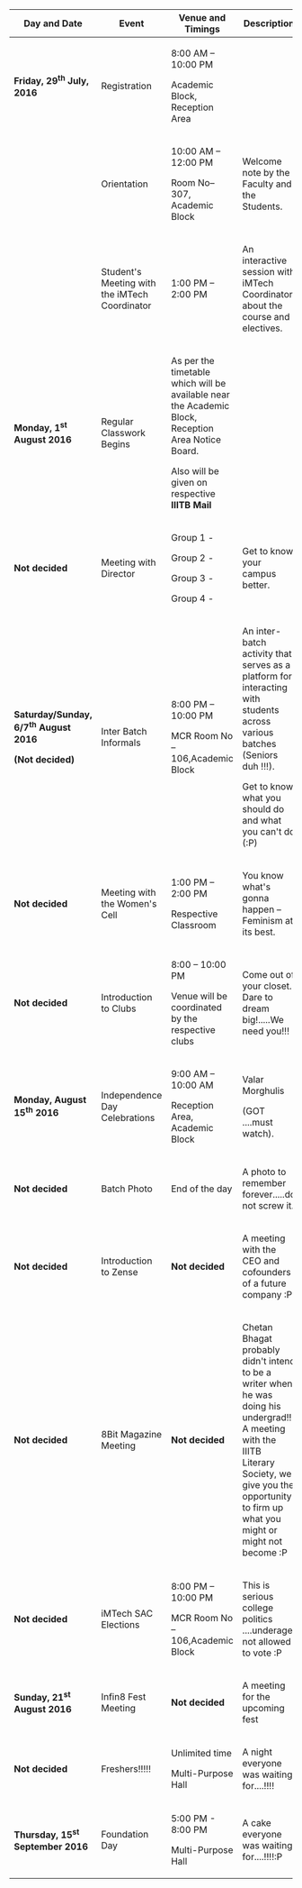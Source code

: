 <table class="table">
<colgroup>
<col width="25%" />
<col width="25%" />
<col width="25%" />
<col width="25%" />
</colgroup>
<thead>
<tr class="header">
<th><strong>Day and Date</strong></th>
<th><strong>Event</strong></th>
<th><strong>Venue and Timings</strong></th>
<th><strong>Description</strong></th>
</tr>
</thead>
<tbody>
<tr class="odd">
<td><p><strong>Friday, 29</strong><sup><strong>th</strong></sup> <strong>July, 2016</strong></p></td>
<td><p>Registration</p></td>
<td><p>8:00 AM – 10:00 PM</p>
<p>Academic Block, Reception Area</p></td>
<td></td>
</tr>
<tr class="even">
<td></td>
<td><p>Orientation</p></td>
<td><p>10:00 AM – 12:00 PM</p>
<p>Room No– 307, Academic Block</p></td>
<td><p>Welcome note by the Faculty and the Students.</p></td>
</tr>
<tr class="odd">
<td></td>
<td><p>Student's Meeting with the iMTech Coordinator</p></td>
<td><p>1:00 PM – 2:00 PM</p></td>
<td><p>An interactive session with iMTech Coordinator about the course and electives.</p></td>
</tr>
<tr class="even">
<td><p><strong>Monday, 1</strong><sup><strong>st</strong></sup> <strong>August 2016</strong></p></td>
<td><p>Regular Classwork Begins</p></td>
<td><p>As per the timetable which will be available near the Academic Block, Reception Area Notice Board.</p>
<p>Also will be given on respective <strong>IIITB Mail</strong></p></td>
<td></td>
</tr>
<tr class="odd">
<td><p><strong>Not decided</strong></p></td>
<td><p>Meeting with Director</p></td>
<td><p>Group 1 -</p>
<p>Group 2 -</p>
<p>Group 3 -</p>
<p>Group 4 -</p></td>
<td><p>Get to know your campus better.</p></td>
</tr>
<tr class="even">
<td><p><strong>Saturday/Sunday, 6/7</strong><sup><strong>th</strong></sup> <strong>August 2016</strong></p>
<p><strong>(Not decided)</strong></p></td>
<td><p>Inter Batch Informals</p></td>
<td><p>8:00 PM – 10:00 PM</p>
<p>MCR Room No – 106,Academic Block</p></td>
<td><p>An inter-batch activity that serves as a platform for interacting with students across various batches (Seniors duh !!!).</p>
<p>Get to know what you should do and what you can't do (:P)</p></td>
</tr>
<tr class="odd">
<td><p><strong>Not decided</strong></p></td>
<td><p>Meeting with the Women's Cell</p></td>
<td><p>1:00 PM – 2:00 PM</p>
<p>Respective Classroom</p></td>
<td><p>You know what's gonna happen – Feminism at its best.</p></td>
</tr>
<tr class="even">
<td><p><strong>Not decided</strong></p></td>
<td><p>Introduction to Clubs</p></td>
<td><p>8:00 – 10:00 PM</p>
<p>Venue will be coordinated by the respective clubs</p></td>
<td><p>Come out of your closet. Dare to dream big!.....We need you!!!</p></td>
</tr>
<tr class="odd">
<td><p><strong>Monday, August 15</strong><sup><strong>th</strong></sup> <strong>2016</strong></p></td>
<td><p>Independence Day Celebrations</p></td>
<td><p>9:00 AM – 10:00 AM</p>
<p>Reception Area, Academic Block</p></td>
<td><p>Valar Morghulis</p>
<p>(GOT ....must watch).</p></td>
</tr>
<tr class="even">
<td><p><strong>Not decided</strong></p></td>
<td><p>Batch Photo</p></td>
<td><p>End of the day</p></td>
<td><p>A photo to remember forever.....do not screw it.</p></td>
</tr>
<tr class="odd">
<td><p><strong>Not decided</strong></p></td>
<td><p>Introduction to Zense</p></td>
<td><p><strong>Not decided</strong></p></td>
<td><p>A meeting with the CEO and cofounders of a future company :P</p></td>
</tr>
<tr class="even">
<td><p><strong>Not decided</strong></p></td>
<td><p>8Bit Magazine Meeting</p></td>
<td><p><strong>Not decided</strong></p></td>
<td><p>Chetan Bhagat probably didn't intend to be a writer when he was doing his undergrad!! A meeting with the IIITB Literary Society, we give you the opportunity to firm up what you might or might not become :P</p></td>
</tr>
<tr class="odd">
<td><p><strong>Not decided</strong></p></td>
<td><p>iMTech SAC Elections</p></td>
<td><p>8:00 PM – 10:00 PM</p>
<p>MCR Room No – 106,Academic Block</p></td>
<td><p>This is serious college politics ....underage not allowed to vote :P</p></td>
</tr>
<tr class="even">
<td><p><strong>Sunday, 21</strong><sup><strong>st</strong></sup> <strong>August 2016</strong></p></td>
<td><p>Infin8 Fest Meeting</p></td>
<td><p><strong>Not decided</strong></p></td>
<td><p>A meeting for the upcoming fest</p></td>
</tr>
<tr class="odd">
<td><p><strong>Not decided</strong></p></td>
<td><p>Freshers!!!!!</p></td>
<td><p>Unlimited time</p>
<p>Multi-Purpose Hall</p></td>
<td><p>A night everyone was waiting for....!!!!</p></td>
</tr>
<tr class="even">
<td><p><strong>Thursday, 15</strong><sup><strong>st</strong></sup> <strong>September 2016</strong></p></td>
<td><p>Foundation Day</p></td>
<td><p>5:00 PM - 8:00 PM</p>
<p>Multi-Purpose Hall</p></td>
<td><p>A cake everyone was waiting for....!!!!:P</p></td>
</tr>
</tbody>
</table>
